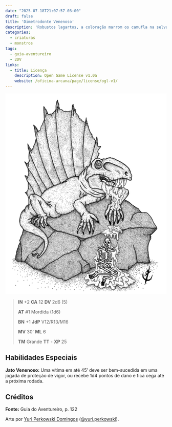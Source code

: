 ```yaml
---
date: "2025-07-18T21:07:57-03:00"
draft: false
title: 'Dimetrodonte Venenoso'
description: 'Robustos lagartos, a coloração marrom os camufla na selva. Uma ampla crista percorre o dorso reptiliano.'
categories:
  - criaturas
  - monstros
tags:
  - guia-aventureiro
  - 2DV
links:
  - title: Licença
    description: Open Game License v1.0a
    website: /oficina-arcana/page/license/ogl-v1/
---
```


![Dimetrodonte Venenoso](dimetrodonte.png)

> **IN** +2 **CA** 12 **DV** 2d6 (5)
>
> **AT** #1 Mordida (1d6)
>
> **BN** +1 **JdP** V12/R13/M16
>
> **MV** 30' **ML** 6
>
> **TM** Grande **TT** - **XP** 25

## Habilidades Especiais

**Jato Venenoso:** Uma vítima em até 45’ deve ser bem-sucedida 
em uma jogada de proteção de vigor, ou recebe 1d4
pontos de dano e fica cega até a próxima rodada.

## Créditos

**Fonte:** Guia do Aventureiro, p. 122

Arte por [Yuri Perkowski Domingos](https://www.artstation.com/perkowski) ([@yuri.perkowski](https://www.instagram.com/yuri.perkowski/)).

